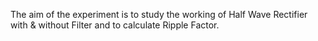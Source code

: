 The aim of the experiment is to study the working of Half Wave Rectifier with & without Filter and to calculate Ripple Factor.
